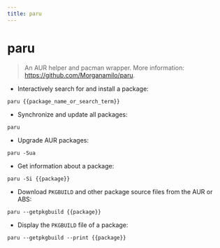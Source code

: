 ```yaml
---
title: paru
---
```

# paru

> An AUR helper and pacman wrapper.
> More information: <https://github.com/Morganamilo/paru>.

- Interactively search for and install a package:

`paru {{package_name_or_search_term}}`

- Synchronize and update all packages:

`paru`

- Upgrade AUR packages:

`paru -Sua`

- Get information about a package:

`paru -Si {{package}}`

- Download `PKGBUILD` and other package source files from the AUR or ABS:

`paru --getpkgbuild {{package}}`

- Display the `PKGBUILD` file of a package:

`paru --getpkgbuild --print {{package}}`
